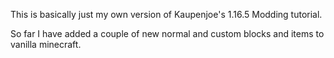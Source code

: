 This is basically just my own version of Kaupenjoe's 1.16.5 Modding tutorial. 

So far I have added a couple of new normal and custom blocks and items to vanilla minecraft. 
